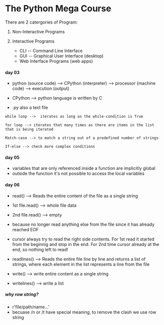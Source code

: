 # The Python Mega Course
There are 2 catergories of Program:
1. Non-Interactive Programs

2. Interactive Programs
    - CLI -- Command Line Interface
    - GUI -- Graphical User Interface (desktop)
    - Web Interface Programs (web apps)

#### day 03
- python (source code) --> CPython (interpreter) --> processor (machine code) --> execution (output)

- CPython --> python language is written by C

- .py also a text file

```
while loop -->  iterates as long as the while-condition is True

for loop --> iterates that many times as there are items in the list that is being iterated

Match-case --> to match a string out of a predefined number of strings

If-else --> check more complex conditions
```

#### day 05
- variables that are only referenced inside a function are implicitly global
- outside the function it's not possible to access the local variables


#### day 06
- read() --> Reads the entire content of the file as a single string
- 1st file.read() --> whole file data
- 2nd file.read() --> empty
- because no longer read anything else from the file since it has already reached EOF

- cursor always try to read the right side contents. For 1st read it started from the beginnig and stop in the end. For 2nd time cursor already at the end, so nothing left to read!

- readlines() --> Reads the entire file line by line and returns a list of strings, where each element in the list represents a line from the file

- write() --> write entire content as a single string
- writelines() --> write a list

##### why row string?
- r'file/path/name...'
- becuase /n or /t have special meaning, to remove the clash we use row string